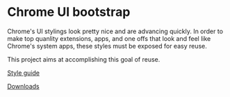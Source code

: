 Chrome UI bootstrap
================

Chrome's UI stylings look pretty nice and are advancing quickly. In order to make top quanlity extensions, apps, and one offs that look and feel like Chrome's system apps, these styles must be exposed for easy reuse.

This project aims at accomplishing this goal of reuse.

[Style guide](http://roykolak.github.com/chrome-bootstrap/)

[Downloads](https://github.com/roykolak/chrome-bootstrap/downloads)
